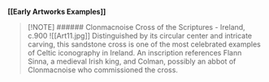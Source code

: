 **[[Early Artworks Examples]]**

>[!NOTE] ###### Clonmacnoise Cross of the Scriptures
> \- Ireland, c.900
> ![[Art11.jpg]]
> Distinguished by its circular center and intricate carving, this sandstone cross is one of the most celebrated examples of Celtic iconography in Ireland. An inscription references Flann Sinna, a medieval Irish king, and Colman, possibly an abbot of Clonmacnoise who commissioned the cross.